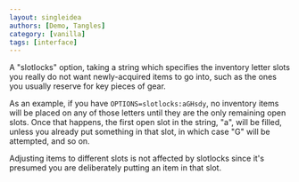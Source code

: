 ```yaml
---
layout: singleidea
authors: [Demo, Tangles]
category: [vanilla]
tags: [interface]
---
```

A "slotlocks" option, taking a string which specifies the inventory letter slots
you really do not want newly-acquired items to go into, such as the ones you
usually reserve for key pieces of gear.

As an example, if you have `OPTIONS=slotlocks:aGHsdy`, no inventory items will
be placed on any of those letters until they are the only remaining open slots.
Once that happens, the first open slot in the string, "a", will be filled,
unless you already put something in that slot, in which case "G" will be
attempted, and so on.

Adjusting items to different slots is not affected by slotlocks since it's
presumed you are deliberately putting an item in that slot.
